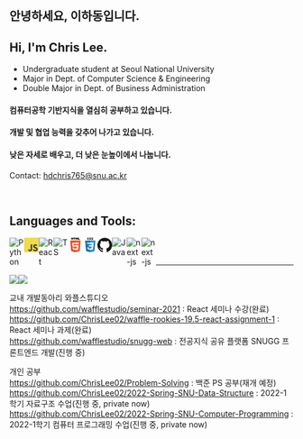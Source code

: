 ## 안녕하세요, 이하동입니다.
## Hi, I'm Chris Lee.

- Undergraduate student at Seoul National University 
- Major in Dept. of Computer Science & Engineering
- Double Major in Dept. of Business Administration

#### 컴퓨터공학 기반지식을 열심히 공부하고 있습니다.
#### 개발 및 협업 능력을 갖추어 나가고 있습니다.
#### 낮은 자세로 배우고, 더 낮은 눈높이에서 나눕니다.

Contact: hdchris765@snu.ac.kr

<br />

## Languages and Tools:

<img align="left" alt="Python" width="26px" src="https://raw.githubusercontent.com/jmnote/z-icons/master/svg/python.svg" />
<img align="left" alt="JS" width="26px" src="https://raw.githubusercontent.com/github/explore/80688e429a7d4ef2fca1e82350fe8e3517d3494d/topics/javascript/javascript.png" />
<img align="left" alt="React" width="26px" src="https://cdn.jsdelivr.net/gh/devicons/devicon/icons/react/react-original-wordmark.svg" />
<img align="left" alt="TS" width="26px" src="https://upload.wikimedia.org/wikipedia/commons/thumb/4/4c/Typescript_logo_2020.svg/512px-Typescript_logo_2020.svg.png" />
<img align="left" alt="HTML5" width="26px" src="https://raw.githubusercontent.com/github/explore/80688e429a7d4ef2fca1e82350fe8e3517d3494d/topics/html/html.png" />
<img align="left" alt="CSS3" width="26px" src="https://raw.githubusercontent.com/github/explore/80688e429a7d4ef2fca1e82350fe8e3517d3494d/topics/css/css.png" />
<img align="left" alt="GitHub" width="26px" src="https://raw.githubusercontent.com/github/explore/78df643247d429f6cc873026c0622819ad797942/topics/github/github.png" />
<img align="left" alt="Java" width="26px" src="https://raw.githubusercontent.com/jmnote/z-icons/master/svg/java.svg" />
<img align="left" alt="next-js" width="26px" src="https://user-images.githubusercontent.com/81219809/169694952-95c42b69-1645-41c7-ab1f-616c1a3760ce.svg" />
<img align="left" alt="next-js" width="26px" src="https://user-images.githubusercontent.com/81219809/169695007-9c10c585-0ce1-4942-975c-8aa394c588f4.svg" />



<br />
<br />

---

<img  align="center" src="https://github-readme-stats.vercel.app/api?username=ChrisLee02&show_icons=true&count_private=true&theme=buefy&hide_border=true&disable_animations=false"><img align="center" src="https://github-readme-stats.vercel.app/api/top-langs/?username=Chang-Man&layout=compact&theme=buefy&hide_border=true&disable_animations=false&count_private=true" />

교내 개발동아리 와플스튜디오 <br />
https://github.com/wafflestudio/seminar-2021 : React 세미나 수강(완료) <br />
https://github.com/ChrisLee02/waffle-rookies-19.5-react-assignment-1 : React 세미나 과제(완료) <br />
https://github.com/wafflestudio/snugg-web : 전공지식 공유 플랫폼 SNUGG 프론트엔드 개발(진행 중) <br />

개인 공부 <br />
https://github.com/ChrisLee02/Problem-Solving : 백준 PS 공부(재개 예정) <br />
https://github.com/ChrisLee02/2022-Spring-SNU-Data-Structure : 2022-1학기 자료구조 수업(진행 중, private now) <br />
https://github.com/ChrisLee02/2022-Spring-SNU-Computer-Programming : 2022-1학기 컴퓨터 프로그래밍 수업(진행 중, private now) <br />
